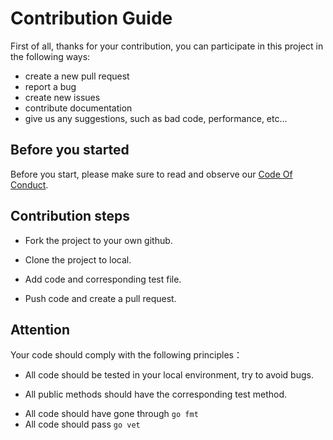 # Contribution Guide

First of all, thanks for your contribution, you can participate in this project in the following ways:

* create a new pull request
* report a bug
* create new issues
* contribute documentation
* give us any suggestions, such as bad code, performance, etc...

## Before you started

Before you start, please make sure to read and observe our [Code Of Conduct](https://github.com/kingson4wu/saturncli/blob/main/CODE_OF_CONDUCT.md).

## Contribution steps

* Fork the project to your own github.

* Clone the project to local.
* Add code and corresponding test file.
* Push code and create a pull request.

## Attention

Your code should comply with the following principles：

* All code should be tested in your local environment, try to avoid bugs.

* All public methods should have the corresponding test method.

- All code should have gone through `go fmt`
- All code should pass `go vet`

